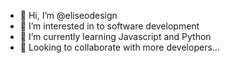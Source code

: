 - 👋 Hi, I’m @eliseodesign
- 👀 I’m interested in to software development
- 🌱 I’m currently learning Javascript and Python
- 💞️ Looking to collaborate with more developers...

<!---
eliseodesign/eliseodesign is a ✨ special ✨ repository because its `README.md` (this file) appears on your GitHub profile.
You can click the Preview link to take a look at your changes.
--->
